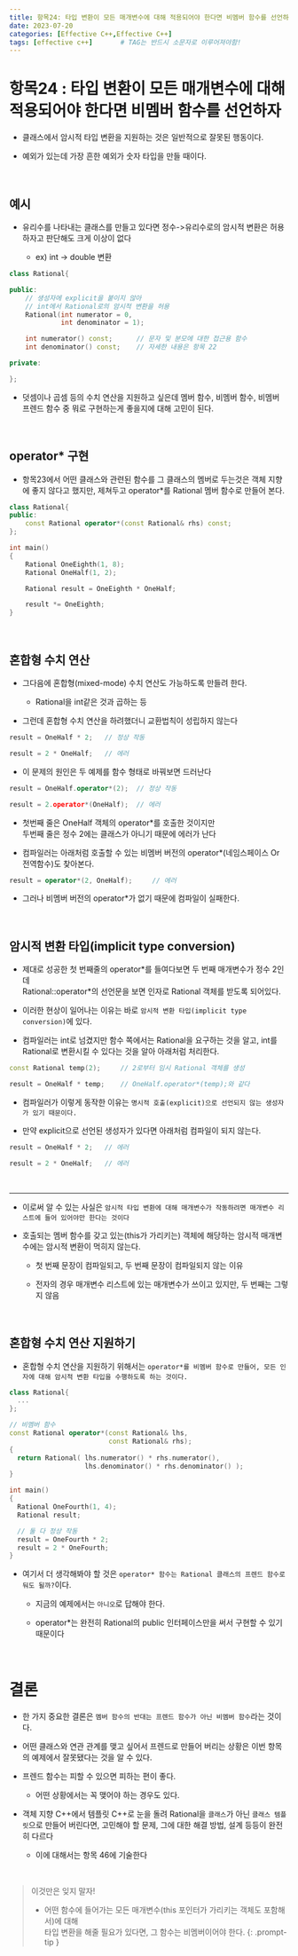 ```yaml
---
title: 항목24: 타입 변환이 모든 매개변수에 대해 적용되어야 한다면 비멤버 함수를 선언하자
date: 2023-07-20
categories: [Effective C++,Effective C++]
tags: [effective c++]		# TAG는 반드시 소문자로 이루어져야함!
---
```


**항목24 : 타입 변환이 모든 매개변수에 대해 적용되어야 한다면 비멤버 함수를 선언하자**
=========

* 클래스에서 암시적 타입 변환을 지원하는 것은 일반적으로 잘못된 행동이다.

* 예외가 있는데 가장 흔한 예외가 숫자 타입을 만들 때이다.

<br>

## 예시


* 유리수를 나타내는 클래스를 만들고 있다면 정수->유리수로의 암시적 변환은 허용하자고 판단해도 크게 이상이 없다

  * ex) int -> double 변환
  
```c++
class Rational{

public:
    // 생성자에 explicit을 붙이지 않아 
    // int에서 Rational로의 암시적 변환을 허용
    Rational(int numerator = 0,
             int denominator = 1);

    int numerator() const;      // 문자 및 분모에 대한 접근용 함수
    int denominator() const;    // 자세한 내용은 항목 22

private:

};
```

* 덧셈이나 곱셈 등의 수치 연산을 지원하고 싶은데 멤버 함수, 비멤버 함수, 비멤버 프렌드 함수 중 뭐로 구현하는게 좋을지에 대해 고민이 된다.

<br>

**operator\* 구현**
-----------

* 항목23에서 어떤 클래스와 관련된 함수를 그 클래스의 멤버로 두는것은 객체 지향에 좋지 않다고 했지만, 제쳐두고 operator*를 Rational 멤버 함수로 만들어 본다.

```c++
class Rational{
public:
    const Rational operator*(const Rational& rhs) const;
};

int main()
{
    Rational OneEighth(1, 8);
    Rational OneHalf(1, 2);

    Rational result = OneEighth * OneHalf;

    result *= OneEighth;
}
```

<br>

**혼합형 수치 연산**
-----------

* 그다음에 혼합형(mixed-mode) 수치 연산도 가능하도록 만들려 한다.

  * Rational을 int같은 것과 곱하는 등

* 그런데 혼합형 수치 연산을 하려했더니 교환법칙이 성립하지 않는다

```c++
result = OneHalf * 2;   // 정상 작동

result = 2 * OneHalf;   // 에러
```

* 이 문제의 원인은 두 예제를 함수 형태로 바꿔보면 드러난다

```c++
result = OneHalf.operator*(2);  // 정상 작동

result = 2.operator*(OneHalf);  // 에러
```

* 첫번째 줄은 OneHalf 객체의 operator*를 호출한 것이지만
  <br> 두번째 줄은 정수 2에는 클래스가 아니기 때문에 에러가 난다

* 컴파일러는 아래처럼 호출할 수 있는 비멤버 버전의 operator*(네임스페이스 Or 전역함수)도 찾아본다.

```c++
result = operator*(2, OneHalf);     // 에러
```

* 그러나 비멤버 버전의 operator*가 없기 때문에 컴파일이 실패한다.

<br>

**암시적 변환 타입(implicit type conversion)**
---------

* 제대로 성공한 첫 번째줄의 operator*를 들여다보면 두 번째 매개변수가 정수 2인데
 <br> Rational::operator\*의 선언문을 보면 인자로 Rational 객체를 받도록 되어있다.

* 이러한 현상이 일어나는 이유는 바로 `암시적 변환 타입(implicit type conversion)`에 있다.

* 컴파일러는 int로 넘겼지만 함수 쪽에서는 Rational을 요구하는 것을 알고, int를 Rational로 변환시킬 수 있다는 것을 알아 아래처럼 처리한다.

```c++
const Rational temp(2);     // 2로부터 임시 Rational 객체를 생성

result = OneHalf * temp;    // OneHalf.operator*(temp);와 같다
```


* 컴파일러가 이렇게 동작한 이유는 `명시적 호출(explicit)으로 선언되지 않는 생성자가 있기 때문이다.`

* 만약 explicit으로 선언된 생성자가 있다면 아래처럼 컴파일이 되지 않는다.

```c++
result = OneHalf * 2;   // 에러

result = 2 * OneHalf;   // 에러
```

<br>

----------

* 이로써 알 수 있는 사실은 `암시적 타입 변환에 대해 매개변수가 작동하려면 매개변수 리스트에 들어 있어야만 한다는 것이다`

* 호출되는 멤버 함수를 갖고 있는(this가 가리키는) 객체에 해당하는 암시적 매개변수에는 암시적 변환이 먹히지 않는다.

  * 첫 번째 문장이 컴파일되고, 두 번째 문장이 컴파일되지 않는 이유

  * 전자의 경우 매개변수 리스트에 있는 매개변수가 쓰이고 있지만, 두 번째는 그렇지 않음

<br>

**혼합형 수치 연산 지원하기**
------

* 혼합형 수치 연산을 지원하기 위해서는 `operator*를 비멤버 함수로 만들어, 모든 인자에 대해 암시적 변환 타입을 수행하도록 하는 것이다.`

```c++
class Rational{
  ...
};

// 비멤버 함수
const Rational operator*(const Rational& lhs,
                         const Rational& rhs);
{
  return Rational( lhs.numerator() * rhs.numerator(),
                   lhs.denominator() * rhs.denominator() );
}

int main()
{
  Rational OneFourth(1, 4);
  Rational result;

  // 둘 다 정상 작동
  result = OneFourth * 2;
  result = 2 * OneFourth;
}
```

* 여기서 더 생각해봐야 할 것은 `operator* 함수는 Rational 클래스의 프렌드 함수로 둬도 될까?`이다.

  * 지금의 예제에서는 `아니오`로 답해야 한다.

  * operator*는 완전히 Rational의 public 인터페이스만을 써서 구현할 수 있기 때문이다


<br>

**결론**
==========

* 한 가지 중요한 결론은 `멤버 함수의 반대는 프렌드 함수가 아닌 비멤버 함수`라는 것이다.

* 어떤 클래스와 연관 관계를 맺고 싶어서 프렌드로 만들어 버리는 상황은 이번 항목의 예제에서 잘못됐다는 것을 알 수 있다.

* 프렌드 함수는 피할 수 있으면 피하는 편이 좋다.

  * 어떤 상황에서는 꼭 맺어야 하는 경우도 있다.


* 객체 지향 C++에서 템플릿 C++로 눈을 돌려 Rational을 `클래스`가 아닌 `클래스 템플릿`으로 만들어 버린다면, 고민해야 할 문제, 그에 대한 해결 방법, 설계 등등이 완전히 다르다

  * 이에 대해서는 항목 46에 기술한다

<br>

> 이것만은 잊지 말자!
> * 어떤 함수에 들어가는 모든 매개변수(this 포인터가 가리키는 객체도 포함해서)에
> 대해 <br> 타입 변환을 해줄 필요가 있다면, 그 함수는 비멤버이어야 한다.
{: .prompt-tip }
